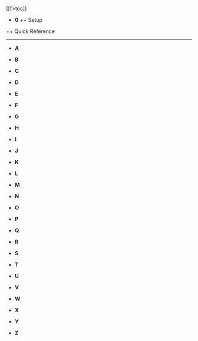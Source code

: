 [[f>toc]]

+ __**0**__
++ Setup

++ Quick Reference

----


+ __**A**__


+ __**B**__


+ __**C**__


+ __**D**__


+ __**E**__


+ __**F**__


+ __**G**__


+ __**H**__


+ __**I**__


+ __**J**__


+ __**K**__


+ __**L**__


+ __**M**__


+ __**N**__


+ __**O**__


+ __**P**__


+ __**Q**__

 
+ __**R**__


+ __**S**__


+ __**T**__


+ __**U**__


+ __**V**__


+ __**W**__


+ __**X**__


+ __**Y**__


+ __**Z**__